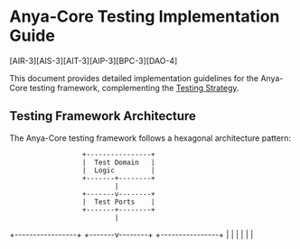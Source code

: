 # Anya-Core Testing Implementation Guide

[AIR-3][AIS-3][AIT-3][AIP-3][BPC-3][DAO-4]

This document provides detailed implementation guidelines for the Anya-Core testing framework, complementing the [Testing Strategy](./TESTING_STRATEGY.md).

## Testing Framework Architecture

The Anya-Core testing framework follows a hexagonal architecture pattern:

                      +----------------+
                      |  Test Domain   |
                      |  Logic         |
                      +-------+--------+
                              |
                      +-------v--------+
                      |  Test Ports    |
                      +-------+--------+
                              |
+-----------------+   +-------v--------+   +----------------+
|                 |   |                |   |                | 